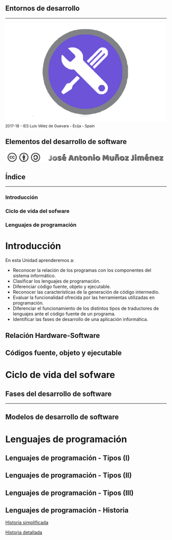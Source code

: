 <!---
Ejemplos

<video class="stretch" controls><source src="http://clips.vorwaerts-gmbh.de/big_buck_bunny.mp4" type="video/mp4"></video>
<iframe width="560" height="315" src="https://www.youtube.com/embed/3RBq-WlL4cU" frameborder="0" allowfullscreen></iframe>

slide: data-background="#ff0000" 
element: class="fragment" data-fragment-index="1"
-->
## Entornos de desarrollo
---
![Entornos de desarrollo](assets/entornosdesarrollo.png)
<small> 2017-18 - IES Luis Vélez de Guevara - Écija - Spain </small>


## Elementos del desarrollo de software

[![cc-by-sa](assets/cc-by-sa.png)](http://creativecommons.org/licenses/by-sa/4.0/)


## Índice
--- 
### Introducción
### Ciclo de vida del sofware
### Lenguajes de programación

<!--- Note: Nota a pie de página. -->



# Introducción


En esta Unidad aprenderemos a:

- Reconocer la relación de los programas con los componentes del sistema informático.
- Clasificar los lenguajes de programación.
- Diferenciar código fuente, objeto y ejecutable.
- Reconocer las características de la generación de código intermedio.
- Evaluar la funcionalidad ofrecida por las herramientas utilizadas en programación.
- Diferenciar el funcionamiento de los distintos tipos de traductores de lenguajes ante el código fuente de un programa.
- Identificar las fases de desarrollo de una aplicación informática.


## Relación Hardware-Software  


## Códigos fuente, objeto y ejecutable



# Ciclo de vida del sofware


## Fases del desarrollo de software
---
##  
## 


## Modelos de desarrollo de software



# Lenguajes de programación


## Lenguajes de programación - Tipos (I)


## Lenguajes de programación - Tipos (II)


## Lenguajes de programación - Tipos (III)


## Lenguajes de programación - Historia

[Historia simplificada](http://rigaux.org/language-study/diagram-light.png)

[Historia detallada](http://rigaux.org/language-study/diagram.png)

